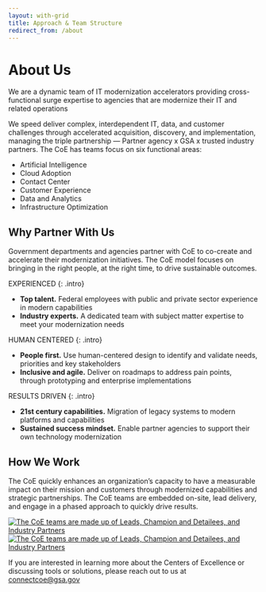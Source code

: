 ```yaml
---
layout: with-grid
title: Approach & Team Structure
redirect_from: /about
---
```


# About Us

We are a dynamic team of IT modernization accelerators providing cross-functional surge expertise to agencies that are modernize their IT and related operations

We speed deliver complex, interdependent IT, data, and customer challenges through accelerated acquisition, discovery, and implementation, managing the triple partnership — Partner agency x GSA x trusted industry partners. The CoE has teams focus on six functional areas:

- Artificial Intelligence
- Cloud Adoption
- Contact Center
- Customer Experience
- Data and Analytics
- Infrastructure Optimization

## Why Partner With Us

Government departments and agencies partner with CoE to co-create and accelerate their modernization initiatives. The CoE model focuses on bringing in the right people, at the right time, to drive sustainable outcomes. 

EXPERIENCED
{: .intro}
- **Top talent.** Federal employees with public and private sector experience in modern capabilities 
- **Industry experts.** A dedicated team with subject matter expertise to meet your modernization needs  

HUMAN CENTERED
{: .intro}
- **People first.** Use human-centered design to identify and validate needs, priorities and key stakeholders
- **Inclusive and agile.** Deliver on roadmaps to address pain points, through prototyping and enterprise implementations 

RESULTS DRIVEN 
{: .intro}
- **21st century capabilities.** Migration of legacy systems to modern platforms and capabilities 
- **Sustained success mindset.** Enable partner agencies to support their own technology modernization 
  
## How We Work
The CoE quickly enhances an organization’s capacity to have a measurable impact on their mission and customers through modernized capabilities and strategic partnerships. The CoE teams are embedded on-site, lead delivery, and engage in a phased approach to quickly drive results.

<a href="{{site.baseurl}}/images/About 1.png" target="_blank" rel="noopener noreferrer">
<img src="{{site.baseurl}}/images/About 1.png" class="img-responsive" alt="The CoE teams are made up of Leads, Champion and Detailees, and Industry Partners">
</a>
<a href="{{site.baseurl}}/images/About 3.png" target="_blank" rel="noopener noreferrer">
<img src="{{site.baseurl}}/images/About 3.png" class="img-responsive" alt="The CoE teams are made up of Leads, Champion and Detailees, and Industry Partners">
</a>

If you are interested in learning more about the Centers of Excellence or discussing tools or solutions, please reach out to us at [connectcoe@gsa.gov](mailto:connectcoe@gsa.gov)

